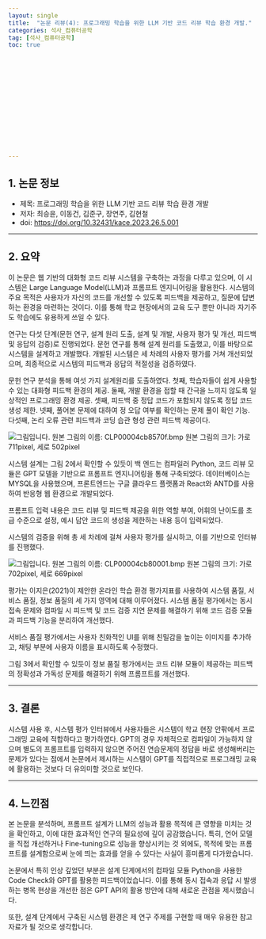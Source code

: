 ```yaml
---
layout: single
title:  "논문 리뷰(4): 프로그래밍 학습을 위한 LLM 기반 코드 리뷰 학습 환경 개발."
categories: 석사_컴퓨터공학
tag: [석사_컴퓨터공학]
toc: true















---
```


## 1. 논문 정보

- 제목: 프로그래밍 학습을 위한 LLM 기반 코드 리뷰 학습 환경 개발
- 저자: 최승윤, 이동건, 김준구, 장연주, 김현철
- doi: https://doi.org/10.32431/kace.2023.26.5.001

----

## 2. 요약

 이 논문은 웹 기반의 대화형 코드 리뷰 시스템을 구축하는 과정을 다루고 있으며, 이 시스템은 Large Language Model(LLM)과 프롬프트 엔지니어링을 활용한다. 시스템의 주요 목적은 사용자가 자신의 코드를 개선할 수 있도록 피드백을 제공하고, 질문에 답변하는 환경을 마련하는 것이다. 이를 통해 학교 현장에서의 교육 도구 뿐만 아니라 자기주도 학습에도 유용하게 쓰일 수 있다.

 연구는 다섯 단계(문헌 연구, 설계 원리 도출, 설계 및 개발, 사용자 평가 및 개선, 피드백 및 응답의 검증)로 진행되었다. 문헌 연구를 통해 설계 원리를 도출했고, 이를 바탕으로 시스템을 설계하고 개발했다. 개발된 시스템은 세 차례의 사용자 평가를 거쳐 개선되었으며, 최종적으로 시스템의 피드백과 응답의 적절성을 검증하였다.

 문헌 연구 분석을 통해 여섯 가지 설계원리를 도출하였다. 첫째, 학습자들이 쉽게 사용할 수 있는 대화형 피드백 환경의 제공. 둘째, 개발 환경을 접할 때 간극을 느끼지 않도록 일상적인 프로그래밍 환경 제공. 셋째, 피드백 중 정답 코드가 포함되지 않도록 정답 코드 생성 제한. 넷째, 풀어본 문제에 대하여 정 오답 여부를 확인하는 문제 풀이 확인 기능. 다섯째, 논리 오류 관련 피드백과 코딩 습관 형성 관련 피드백 제공이다.

  ![그림입니다. 원본 그림의 이름: CLP00004cb8570f.bmp 원본 그림의 크기: 가로 711pixel, 세로 502pixel](../../images/2024-06-27-a4/EMB0000440c24f7.bmp)  

  시스템 설계는 그림 2에서 확인할 수 있듯이 백 엔드는 컴파일러 Python, 코드 리뷰 모듈은 GPT 모델을 기반으로 프롬프트 엔지니어링을 통해 구축되었다. 데이터베이스는 MYSQL을 사용했으며, 프론트엔드는 구글 클라우드 플랫폼과 React와 ANTD를 사용하여 반응형 웹 환경으로 개발되었다.

 프롬프트 입력 내용은 코드 리뷰 및 피드백 제공을 위한 역할 부여, 어휘의 난이도를 초급 수준으로 설정, 예시 답안 코드의 생성을 제한하는 내용 등이 입력되었다.

 시스템의 검증을 위해 총 세 차례에 걸쳐 사용자 평가를 실시하고, 이를 기반으로 인터뷰를 진행했다. 

  ![그림입니다. 원본 그림의 이름: CLP00004cb80001.bmp 원본 그림의 크기: 가로 702pixel, 세로 669pixel](../../images/2024-06-27-a4/EMB0000440c24fc.bmp)  

 평가는 이지은(2021)이 제안한 온라인 학습 환경 평가지표를 사용하여 시스템 품질, 서비스 품질, 정보 품질의 세 가지 영역에 대해 이루어졌다. 시스템 품질 평가에서는 동시접속 문제와 컴파일 시 피드백 및 코드 검증 지연 문제를 해결하기 위해 코드 검증 모듈과 피드백 기능을 분리하여 개선했다. 

 서비스 품질 평가에서는 사용자 친화적인 UI를 위해 친밀감을 높이는 이미지를 추가하고, 채팅 부분에 사용자 이름을 표시하도록 수정했다. 

 그림 3에서 확인할 수 있듯이 정보 품질 평가에서는 코드 리뷰 모듈이 제공하는 피드백의 정확성과 가독성 문제를 해결하기 위해 프롬프트를 개선했다.

---

## 3. 결론

 시스템 사용 후, 시스템 평가 인터뷰에서 사용자들은 시스템이 학교 현장 안팎에서 프로그래밍 교육에 적합하다고 평가하였다. GPT의 경우 자체적으로 컴파일이 가능하지 않으며 별도의 프롬프트를 입력하지 않으면 주어진 연습문제의 정답을 바로 생성해버리는 문제가 있다는 점에서 논문에서 제시하는 시스템이 GPT를 직접적으로 프로그래밍 교육에 활용하는 것보다 더 유의미할 것으로 보인다.

---

## 4. 느낀점

 본 논문을 분석하며, 프롬프트 설계가 LLM의 성능과 활용 목적에 큰 영향을 미치는 것을 확인하고, 이에 대한 효과적인 연구의 필요성에 깊이 공감했습니다. 특히, 언어 모델을 직접 개선하거나 Fine-tuning으로 성능을 향상시키는 것 외에도, 목적에 맞는 프롬프트를 설계함으로써 눈에 띄는 효과를 얻을 수 있다는 사실이 흥미롭게 다가왔습니다.

 논문에서 특히 인상 깊었던 부분은 설계 단계에서의 컴파일 모듈 Python을 사용한 Code Check와 GPT를 활용한 피드백이었습니다. 이를 통해 동시 접속과 응답 시 발생하는 병목 현상을 개선한 점은 GPT API의 활용 방안에 대해 새로운 관점을 제시했습니다.

 또한, 설계 단계에서 구축된 시스템 환경은 제 연구 주제를 구현할 때 매우 유용한 참고 자료가 될 것으로 생각합니다. 